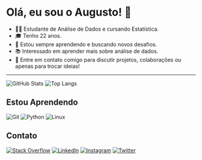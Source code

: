 # Olá, eu sou o Augusto! 👋

- 👨‍💻 Estudante de Análise de Dados e cursando Estatística.
- 🎓 Tenho 22 anos.
- 🌱 Estou sempre aprendendo e buscando novos desafios.
- 📚 Interessado em aprender mais sobre análise de dados.
- 💬 Entre em contato comigo para discutir projetos, colaborações ou apenas para trocar ideias!
____

![GitHub Stats](https://github-readme-stats.vercel.app/api?username=zSantz&count_private=true&theme=tokyonight&show_icons=true)
![Top Langs](https://github-readme-stats.vercel.app/api/top-langs/?username=zSabtz&layout=donut)
## Estou Aprendendo

![Git](https://img.shields.io/badge/git-%23F05033.svg?style=for-the-badge&logo=git&logoColor=white)
![Python](https://img.shields.io/badge/python-3670A0?style=for-the-badge&logo=python&logoColor=ffdd54)
![Linux](https://img.shields.io/badge/Linux-FCC624?style=for-the-badge&logo=linux&logoColor=black)

## Contato

[![Stack Overflow](https://img.shields.io/badge/-Stackoverflow-FE7A16?style=for-the-badge&logo=stack-overflow&logoColor=white)](https://stackoverflow.com/users/23572886/augusto-santos)
[![LinkedIn](https://img.shields.io/badge/linkedin-%230077B5.svg?style=for-the-badge&logo=linkedin&logoColor=white)](https://www.linkedin.com/in/augustocesar-sf/)
[![Instagram](https://img.shields.io/badge/Instagram-%23E4405F.svg?style=for-the-badge&logo=Instagram&logoColor=white)](https://www.instagram.com/elninosantz/)
[![Twitter](https://img.shields.io/badge/Twitter-%23000000.svg?style=for-the-badge&logo=Twitter&logoColor=white)](https://twitter.com/elSanttz)
